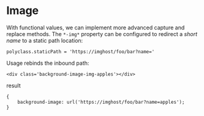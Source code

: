 # Image

With functional values, we can implement more advanced capture and replace methods.  The `*-img*` property can be configured to redirect a _short name_ to a static path location:

    polyclass.staticPath = 'https://imghost/foo/bar?name='

Usage rebinds the inbound path:

    <div class='background-image-img-apples'></div>

result

    {
        background-image: url('https://imghost/foo/bar?name=apples');
    }

